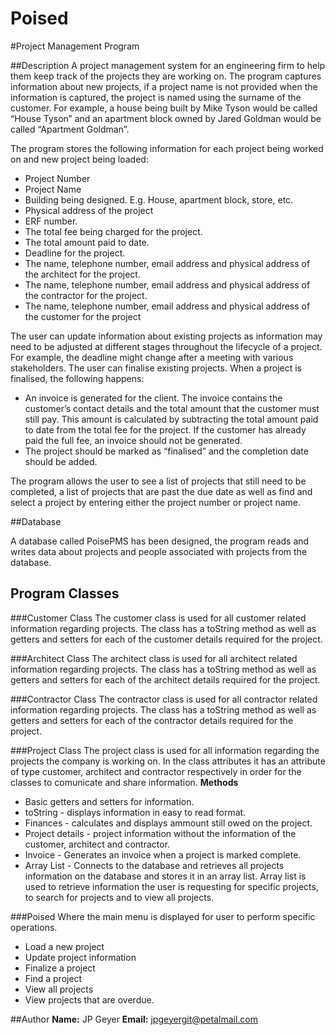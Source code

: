 # Poised
#Project Management Program

##Description
A project management system for an engineering firm to help them keep track of the projects they are working on.
The program captures information about new projects, if a project name is not provided
when the information is captured, the project is named using the surname of
the customer. For example, a house being built by Mike Tyson would be
called “House Tyson” and an apartment block owned by Jared Goldman
would be called “Apartment Goldman”.

The program stores the following information for each project being worked on and new project being loaded:

* Project Number
* Project Name
* Building being designed. E.g. House, apartment block, store, etc.
* Physical address of the project
* ERF number.
* The total fee being charged for the project.
* The total amount paid to date.
* Deadline for the project.
* The name, telephone number, email address and physical address of the
  architect for the project.
* The name, telephone number, email address and physical address of the
  contractor for the project.
* The name, telephone number, email address and physical address of the
  customer for the project

The user can update information about existing projects as information may need to be
adjusted at different stages throughout the lifecycle of a project. For
example, the deadline might change after a meeting with various
stakeholders.
The user can finalise existing projects. When a project is finalised, the following
happens:
* An invoice is generated for the client. The invoice
contains the customer’s contact details and the total amount that the
customer must still pay. This amount is calculated by subtracting the
total amount paid to date from the total fee for the project. If the
customer has already paid the full fee, an invoice should not be
generated.
* The project should be marked as “finalised” and the completion date
should be added.

The program allows the user to see a list of projects that still need to be completed, a list of projects that 
are past the due date as well as find and select a project by entering either the project number or project
name.

##Database

A database called PoisePMS has been designed, the program reads and writes data about projects and people associated with
projects from the database.

## Program Classes

###Customer Class
The customer class is used for all customer related information regarding projects.
The class has a toString method as well as getters and setters for each of the customer details required for the project.

###Architect Class
The architect class is used for all architect related information regarding projects.
The class has a toString method as well as getters and setters for each of the architect details required for the project.

###Contractor Class
The contractor class is used for all contractor related information regarding projects.
The class has a toString method as well as getters and setters for each of the contractor details required for the project.

###Project Class
The project class is used for all information regarding the projects the company is working on.
In the class attributes it has an attribute of type customer, architect and contractor respectively in order
for the classes to comunicate and share information.
**Methods**
* Basic getters and setters for information.
* toString - displays information in easy to read format.
* Finances - calculates and displays ammount still owed on the project.
* Project details - project information without the information of the customer, architect and contractor.
* Invoice - Generates an invoice when a project is marked complete.
* Array List - Connects to the database and retrieves all projects information on the database and stores it in an array list.
		   Array list is used to retrieve information the user is requesting for specific projects,
		   to search for projects and to view all projects.
 
###Poised
Where the main menu is displayed for user to perform specific operations.
* Load a new project
* Update project information
* Finalize a project
* Find a project
* View all projects
* View projects that are overdue.

##Author
**Name:** JP Geyer
**Email:** jpgeyergit@petalmail.com


